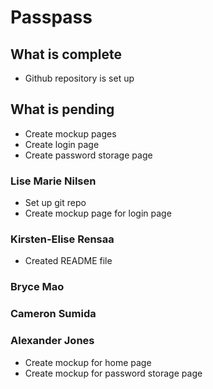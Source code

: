 # Passpass 

## What is complete

* Github repository is set up


## What is pending

* Create mockup pages
* Create login page
* Create password storage page

### Lise Marie Nilsen
* Set up git repo
* Create mockup page for login page

### Kirsten-Elise Rensaa
* Created README file

### Bryce Mao

### Cameron Sumida

### Alexander Jones
* Create mockup for home page
* Create mockup for password storage page
